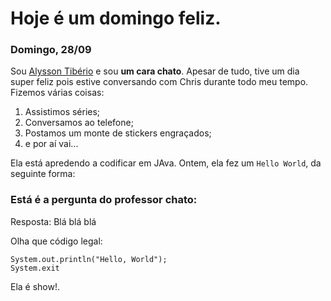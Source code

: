 # Hoje é um domingo feliz.

### Domingo, 28/09

Sou [Alysson Tibério](http://alyssontiberio.com) e sou **um cara chato**. Apesar de tudo, tive um dia super feliz pois estive conversando com Chris durante todo meu tempo. Fizemos várias coisas:

1. Assistimos séries;
2. Conversamos ao telefone;
3. Postamos um monte de stickers engraçados;
4. e por aí vai...

Ela está apredendo a codificar em JAva. Ontem, ela fez um `Hello World`, da seguinte forma:

### Está é a pergunta do professor chato:

Resposta: Blá blá blá

Olha que código legal:
~~~~
System.out.println("Hello, World");
System.exit
~~~~

Ela é show!.